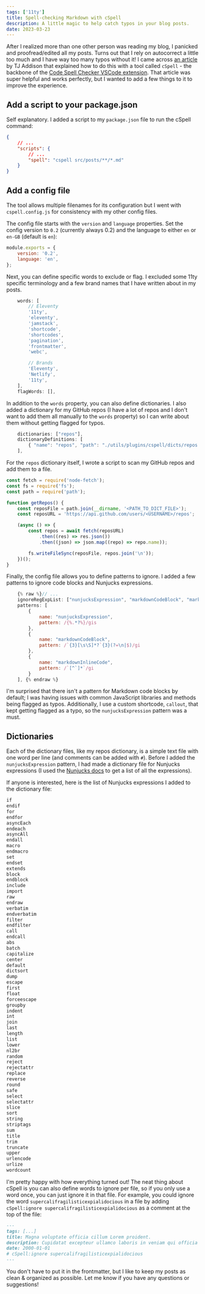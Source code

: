 ```yaml
---
tags: ['11ty']
title: Spell-checking Markdown with cSpell
description: A little magic to help catch typos in your blog posts.
date: 2023-03-23
---
```


After I realized more than one other person was reading my blog, I panicked and proofread/edited all my posts. Turns out that I rely on autocorrect a little too much and I have way too many typos without it! I came across [an article](https://tjaddison.com/blog/2021/02/spell-checking-your-markdown-blog-posts-with-cspell/) by TJ Addison that explained how to do this with a tool called `cSpell` - the backbone of the [Code Spell Checker VSCode extension](https://marketplace.visualstudio.com/items?itemName=streetsidesoftware.code-spell-checker). That article was super helpful and works perfectly, but I wanted to add a few things to it to improve the experience.

## Add a script to your package.json

Self explanatory. I added a script to my `package.json` file to run the cSpell command:

```json
{
	// ...
	"scripts": {
		// ...
		"spell": "cspell src/posts/**/*.md"
	}
}
```

## Add a config file

The tool allows multiple filenames for its configuration but I went with `cspell.config.js` for consistency with my other config files.

The config file starts with the `version` and `language` properties. Set the config version to `0.2` (currently always 0.2) and the language to either `en` or `en-GB` (default is `en`):

```js
module.exports = {
	version: '0.2',
	language: 'en',
};
```

Next, you can define specific words to exclude or flag. I excluded some 11ty specific terminology and a few brand names that I have written about in my posts.

```js
	words: [
		// Eleventy
		'11ty',
		'eleventy',
		'jamstack',
		'shortcode',
		'shortcodes',
		'pagination',
		'frontmatter',
		'webc',

		// Brands
		'Eleventy',
		'Netlify',
		'11ty',
	],
	flagWords: [],
```

In addition to the `words` property, you can also define dictionaries. I also added a dictionary for my GitHub repos (I have a lot of repos and I don't want to add them all manually to the `words` property) so I can write about them without getting flagged for typos.

```js
    dictionaries: ["repos"],
    dictionaryDefinitions: [
        { "name": "repos", "path": "./utils/plugins/cspell/dicts/repos.txt" },
    ],
```

For the `repos` dictionary itself, I wrote a script to scan my GitHub repos and add them to a file.

```js
const fetch = require('node-fetch');
const fs = require('fs');
const path = require('path');

function getRepos() {
	const reposFile = path.join(__dirname, '<PATH_TO_DICT_FILE>');
	const reposURL = 'https://api.github.com/users/<USERNAME>/repos';

	(async () => {
		const repos = await fetch(reposURL)
			.then((res) => res.json())
			.then((json) => json.map((repo) => repo.name));

		fs.writeFileSync(reposFile, repos.join('\n'));
	})();
}
```

Finally, the config file allows you to define patterns to ignore. I added a few patterns to ignore code blocks and Nunjucks expressions.

```js
    {% raw %}// ...
    ignoreRegExpList: ["nunjucksExpression", "markdownCodeBlock", "markdownInlineCode"],
    patterns: [
        {
            name: "nunjucksExpression",
            pattern: /{%.*?%}/gis
        },
        {
            name: "markdownCodeBlock",
            pattern: /`{3}[\s\S]*?`{3}(?=\n|$)/gi
        },
        {
            name: "markdownInlineCode",
            pattern: /`[^`]*`/gi
        }
    ], {% endraw %}
```

I'm surprised that there isn't a pattern for Markdown code blocks by default; I was having issues with common JavaScript libraries and methods being flagged as typos. Additionally, I use a custom shortcode, `callout`, that kept getting flagged as a typo, so the `nunjucksExpression` pattern was a must.

## Dictionaries

Each of the dictionary files, like my repos dictionary, is a simple text file with one word per line (and comments can be added with `#`). Before I added the `nunjucksExpression` pattern, I had made a dictionary file for Nunjucks expressions (I used the [Nunjucks docs](https://mozilla.github.io/nunjucks/templating.html) to get a list of all the expressions).

If anyone is interested, here is the list of Nunjucks expressions I added to the dictionary file:

```txt
if
endif
for
endfor
asyncEach
endeach
asyncAll
endall
macro
endmacro
set
endset
extends
block
endblock
include
import
raw
endraw
verbatim
endverbatim
filter
endfilter
call
endcall
abs
batch
capitalize
center
default
dictsort
dump
escape
first
float
forceescape
groupby
indent
int
join
last
length
list
lower
nl2br
random
reject
rejectattr
replace
reverse
round
safe
select
selectattr
slice
sort
string
striptags
sum
title
trim
truncate
upper
urlencode
urlize
wordcount
```

I'm pretty happy with how everything turned out! The neat thing about cSpell is you can also define words to ignore per file, so if you only use a word once, you can just ignore it in that file. For example, you could ignore the word `supercalifragilisticexpialidocious` in a file by adding `cSpell:ignore supercalifragilisticexpialidocious` as a comment at the top of the file:

```md
---
tags: [...]
title: Magna voluptate officia cillum Lorem proident.
description: Cupidatat excepteur ullamco laboris in veniam qui officia tempor aliquip et commodo.
date: 2000-01-01
# cSpell:ignore supercalifragilisticexpialidocious
---
```

You don't have to put it in the frontmatter, but I like to keep my posts as clean & organized as possible. Let me know if you have any questions or suggestions!
